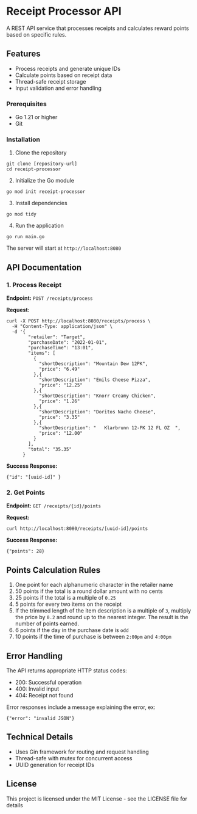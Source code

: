 # Receipt Processor API

A REST API service that processes receipts and calculates reward points based on specific rules.

## Features

- Process receipts and generate unique IDs
- Calculate points based on receipt data
- Thread-safe receipt storage
- Input validation and error handling

### Prerequisites
- Go 1.21 or higher
- Git

### Installation
1. Clone the repository
```
git clone [repository-url]
cd receipt-processor
```

2. Initialize the Go module
```
go mod init receipt-processor
```

3. Install dependencies
```
go mod tidy
```

4. Run the application
```
go run main.go
```

The server will start at `http://localhost:8080`

## API Documentation

### 1. Process Receipt
**Endpoint:** `POST /receipts/process`

**Request:**
```
curl -X POST http://localhost:8080/receipts/process \
  -H "Content-Type: application/json" \
  -d '{
        "retailer": "Target",
        "purchaseDate": "2022-01-01",
        "purchaseTime": "13:01",
        "items": [
          {
            "shortDescription": "Mountain Dew 12PK",
            "price": "6.49"
          },{
            "shortDescription": "Emils Cheese Pizza",
            "price": "12.25"
          },{
            "shortDescription": "Knorr Creamy Chicken",
            "price": "1.26"
          },{
            "shortDescription": "Doritos Nacho Cheese",
            "price": "3.35"
          },{
            "shortDescription": "   Klarbrunn 12-PK 12 FL OZ  ",
            "price": "12.00"
          }
        ],
        "total": "35.35"
      }
```

**Success Response:**
```
{"id": "[uuid-id]" }
```

### 2. Get Points
**Endpoint:** `GET /receipts/{id}/points`

**Request:**
```
curl http://localhost:8080/receipts/[uuid-id]/points 
```

**Success Response:**
```
{"points": 28}
```

## Points Calculation Rules

1. One point for each alphanumeric character in the retailer name
2. 50 points if the total is a round dollar amount with no cents
3. 25 points if the total is a multiple of `0.25`
4. 5 points for every two items on the receipt
5. If the trimmed length of the item description is a multiple of `3`, multiply the price by `0.2` and round up to the nearest integer. The result is the number of points earned.
6. 6 points if the day in the purchase date is `odd`
7. 10 points if the time of purchase is between `2:00pm` and `4:00pm`

## Error Handling

The API returns appropriate HTTP status codes:
- 200: Successful operation
- 400: Invalid input
- 404: Receipt not found

Error responses include a message explaining the error, ex:
```
{"error": "invalid JSON"}
```

## Technical Details

- Uses Gin framework for routing and request handling
- Thread-safe with mutex for concurrent access
- UUID generation for receipt IDs

## License

This project is licensed under the MIT License - see the LICENSE file for details